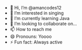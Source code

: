 - 👋 Hi, I’m @amancodes12
- 👀 I’m interested in singing 
- 🌱 I’m currently learning Java 
- 💞️ I’m looking to collaborate on...
- 📫 How to reach me 
- 😄 Pronouns: Yoooo
- ⚡ Fun fact: Always active 

<!---
amancodes12/amancodes12 is a ✨ special ✨ repository because its `README.md` (this file) appears on your GitHub profile.
You can click the Preview link to take a look at your changes.
--->
